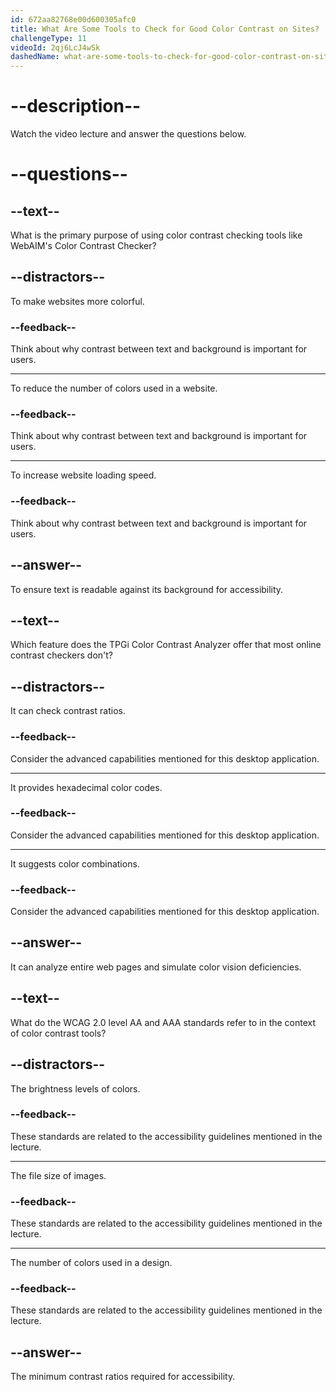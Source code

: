 ```yaml
---
id: 672aa82768e00d600305afc0
title: What Are Some Tools to Check for Good Color Contrast on Sites?
challengeType: 11
videoId: 2qj6LcJ4wSk
dashedName: what-are-some-tools-to-check-for-good-color-contrast-on-sites
---
```


# --description--

Watch the video lecture and answer the questions below.

# --questions--

## --text--

What is the primary purpose of using color contrast checking tools like WebAIM's Color Contrast Checker?

## --distractors--

To make websites more colorful.

### --feedback--

Think about why contrast between text and background is important for users.

---

To reduce the number of colors used in a website.

### --feedback--

Think about why contrast between text and background is important for users.

---

To increase website loading speed.

### --feedback--

Think about why contrast between text and background is important for users.

## --answer--

To ensure text is readable against its background for accessibility.

## --text--

Which feature does the TPGi Color Contrast Analyzer offer that most online contrast checkers don't?

## --distractors--

It can check contrast ratios.

### --feedback--

Consider the advanced capabilities mentioned for this desktop application.

---

It provides hexadecimal color codes.

### --feedback--

Consider the advanced capabilities mentioned for this desktop application.

---

It suggests color combinations.

### --feedback--

Consider the advanced capabilities mentioned for this desktop application.

## --answer--

It can analyze entire web pages and simulate color vision deficiencies.

## --text--

What do the WCAG 2.0 level AA and AAA standards refer to in the context of color contrast tools?

## --distractors--

The brightness levels of colors.

### --feedback--

These standards are related to the accessibility guidelines mentioned in the lecture.

---

The file size of images.

### --feedback--

These standards are related to the accessibility guidelines mentioned in the lecture.

---

The number of colors used in a design.

### --feedback--

These standards are related to the accessibility guidelines mentioned in the lecture.

## --answer--

The minimum contrast ratios required for accessibility.

